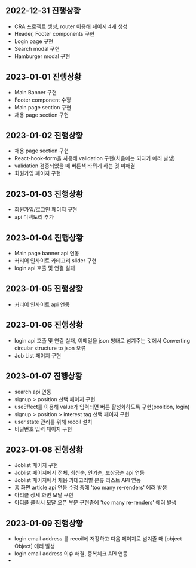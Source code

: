 ## 2022-12-31 진행상황
- CRA 프로젝트 생성, router 이용해 페이지 4개 생성
- Header, Footer components 구현
- Login page 구현
- Search modal 구현
- Hamburger modal 구현

## 2023-01-01 진행상황
- Main Banner 구현
- Footer component 수정
- Main page section 구현
- 채용 page section 구현

## 2023-01-02 진행상황
- 채용 page section 구현
- React-hook-form을 사용해 validation 구현(처음에는 되다가 에러 발생)
- validation 검증되었을 때 버튼색 바뀌게 하는 것 미해결
- 회원가입 페이지 구현

## 2023-01-03 진행상황
- 회원가입/로그인 페이지 구현
- api 디렉토리 추가

## 2023-01-04 진행상황
- Main page banner api 연동
- 커리어 인사이트 카테고리 slider 구현
- login api 호출 및 연결 실패

## 2023-01-05 진행상황
- 커리어 인사이트 api 연동

## 2023-01-06 진행상황
- login api 호출 및 연결 실패, 이메일을 json 형태로 넘겨주는 것에서 Converting circular structure to json 오류
- Job List 페이지 구현

## 2023-01-07 진행상황
- search api 연동
- signup > position 선택 페이지 구현
- useEffect를 이용해 value가 입력되면 버튼 활성화하도록 구현(position, login)
- signup > position > interest tag 선택 페이지 구현
- user state 관리를 위해 recoil 설치
- 비밀번호 입력 페이지 구현

## 2023-01-08 진행상황
- Joblist 페이지 구현
- Joblist 페이지에서 전체, 최신순, 인기순, 보상금순 api 연동
- Joblist 페이지에서 채용 카테고리별 분류 리스트 API 연동
- 홈 화면 article api 연동 수정 중에 'too many re-renders' 에러 발생
- 아티클 상세 화면 모달 구현
- 아티클 클릭시 모달 오픈 부분 구현중에 'too many re-renders' 에러 발생

## 2023-01-09 진행상황
- login email address 를 recoil에 저장하고 다음 페이지로 넘겨줄 때 [object Object] 에러 발생
- login email address 이슈 해결, 중복체크 API 연동
- 